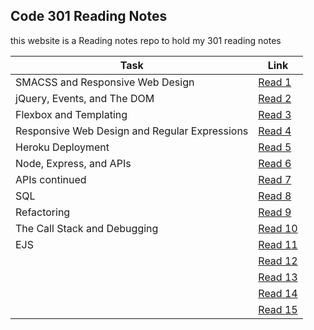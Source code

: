 ## Code 301 Reading Notes

this website is a Reading notes repo to hold my 301 reading notes 

| Task  |  Link |
|---|---|
| SMACSS and Responsive Web Design | [Read 1](https://osamahanoun.github.io/reading-notes-repository/class-01)  |
| jQuery, Events, and The DOM | [Read 2](https://osamahanoun.github.io/reading-notes-repository/class-02) |
| Flexbox and Templating | [Read 3](https://osamahanoun.github.io/reading-notes-repository/class-03) |
| Responsive Web Design and Regular Expressions |[Read 4](https://osamahanoun.github.io/reading-notes-repository/class-04)|
| Heroku Deployment |[Read 5](https://osamahanoun.github.io/reading-notes-repository/class-05)|
| Node, Express, and APIs |[Read 6](https://osamahanoun.github.io/reading-notes-repository/class-06)|
| APIs continued |[Read 7](https://osamahanoun.github.io/reading-notes-repository/class-07)|
| SQL |[Read 8](https://osamahanoun.github.io/reading-notes-repository/class-08)|
| Refactoring |[Read 9](https://osamahanoun.github.io/reading-notes-repository/class-09)|
| The Call Stack and Debugging |[Read 10](https://osamahanoun.github.io/reading-notes-repository/class-10)|
| EJS |[Read 11](https://osamahanoun.github.io/reading-notes-repository/class-11)|
| |[Read 12](https://osamahanoun.github.io/reading-notes-repository/class-12)|
| |[Read 13](https://osamahanoun.github.io/reading-notes-repository/class-13)|
| |[Read 14](https://osamahanoun.github.io/reading-notes-repository/class-14)|
| |[Read 15](https://osamahanoun.github.io/reading-notes-repository/class-15)|
